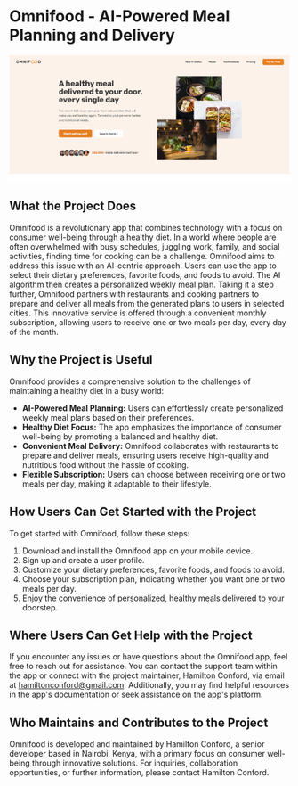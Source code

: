 # Omnifood - AI-Powered Meal Planning and Delivery

![Omnifood hero section](./img/preview.png)

## What the Project Does

Omnifood is a revolutionary app that combines technology with a focus on consumer well-being through a healthy diet. In a world where people are often overwhelmed with busy schedules, juggling work, family, and social activities, finding time for cooking can be a challenge. Omnifood aims to address this issue with an AI-centric approach. Users can use the app to select their dietary preferences, favorite foods, and foods to avoid. The AI algorithm then creates a personalized weekly meal plan. Taking it a step further, Omnifood partners with restaurants and cooking partners to prepare and deliver all meals from the generated plans to users in selected cities. This innovative service is offered through a convenient monthly subscription, allowing users to receive one or two meals per day, every day of the month.

## Why the Project is Useful

Omnifood provides a comprehensive solution to the challenges of maintaining a healthy diet in a busy world:

- **AI-Powered Meal Planning:** Users can effortlessly create personalized weekly meal plans based on their preferences.
- **Healthy Diet Focus:** The app emphasizes the importance of consumer well-being by promoting a balanced and healthy diet.
- **Convenient Meal Delivery:** Omnifood collaborates with restaurants to prepare and deliver meals, ensuring users receive high-quality and nutritious food without the hassle of cooking.
- **Flexible Subscription:** Users can choose between receiving one or two meals per day, making it adaptable to their lifestyle.

## How Users Can Get Started with the Project

To get started with Omnifood, follow these steps:

1. Download and install the Omnifood app on your mobile device.
2. Sign up and create a user profile.
3. Customize your dietary preferences, favorite foods, and foods to avoid.
4. Choose your subscription plan, indicating whether you want one or two meals per day.
5. Enjoy the convenience of personalized, healthy meals delivered to your doorstep.

## Where Users Can Get Help with the Project

If you encounter any issues or have questions about the Omnifood app, feel free to reach out for assistance. You can contact the support team within the app or connect with the project maintainer, Hamilton Conford, via email at [hamiltonconford@gmail.com](mailto:hamiltonconford@gmail.com). Additionally, you may find helpful resources in the app's documentation or seek assistance on the app's platform.

## Who Maintains and Contributes to the Project

Omnifood is developed and maintained by Hamilton Conford, a senior developer based in Nairobi, Kenya, with a primary focus on consumer well-being through innovative solutions. For inquiries, collaboration opportunities, or further information, please contact Hamilton Conford.
